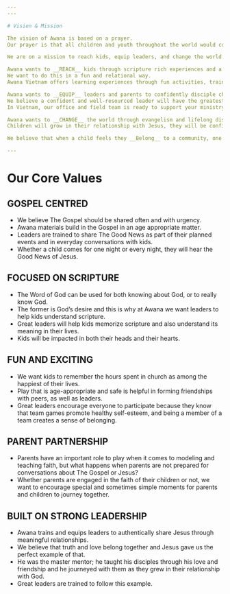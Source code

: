 ```yaml
---
---

# Vision & Mission

The vision of Awana is based on a prayer.
Our prayer is that all children and youth throughout the world would come to know, love, and serve the Lord Jesus Christ.

We are on a mission to reach kids, equip leaders, and change the world.

Awana wants to __REACH__ kids through scripture rich experiences and a focus on the gospel.
We want to do this in a fun and relational way.
Awana Vietnam offers learning experiences through fun activities, trained leaders, and biblically based curriculum designed with scope and sequence.

Awana wants to __EQUIP__ leaders and parents to confidently disciple children and youth.
We believe a confident and well-resourced leader will have the greatest impact on the next generation.
In Vietnam, our office and field team is ready to support your ministry through training, ongoing leadership development, and ministry support.

Awana wants to __CHANGE__ the world through evangelism and lifelong discipleship.
Children will grow in their relationship with Jesus, they will be confident to lead and disciple others, and they will share the heart of God for outreach in Vietnam and abroad.

We believe that when a child feels they __Belong__ to a community, one that cares for them and shows the love of Jesus, they will experience the Spirit and __Believe__ in the Word of God, they will develop a biblical worldview and that will guide them in their faith journey to __Become__ lifelong disciples.

---
```


# Our Core Values

## GOSPEL CENTRED
- We believe The Gospel should be shared often and with urgency.
- Awana materials build in the Gospel in an age appropriate matter.
- Leaders are trained to share The Good News as part of their planned events and in everyday conversations with kids.
- Whether a child comes for one night or every night, they will hear the Good News of Jesus.

## FOCUSED ON SCRIPTURE
- The Word of God can be used for both knowing about God, or to really know God.
- The former is God’s desire and this is why at Awana we want leaders to help kids understand scripture.
- Great leaders will help kids memorize scripture and also understand its meaning in their lives.
- Kids will be impacted in both their heads and their hearts.

## FUN AND EXCITING
- We want kids to remember the hours spent in church as among the happiest of their lives.
- Play that is age-appropriate and safe is helpful in forming friendships with peers, as well as leaders.
- Great leaders encourage everyone to participate because they know that team games promote healthy self-esteem, and being a member of a team creates a sense of belonging.

## PARENT PARTNERSHIP
- Parents have an important role to play when it comes to modeling and teaching faith, but what happens when parents are not prepared for conversations about The Gospel or Jesus?
- Whether parents are engaged in the faith of their children or not, we want to encourage special and sometimes simple moments for parents and children to journey together.

## BUILT ON STRONG LEADERSHIP
- Awana trains and equips leaders to authentically share Jesus through meaningful relationships.
- We believe that truth and love belong together and Jesus gave us the perfect example of that.
- He was the master mentor; he taught his disciples through his love and friendship and he journeyed with them as they grew in their relationship with God.
- Great leaders are trained to follow this example.

